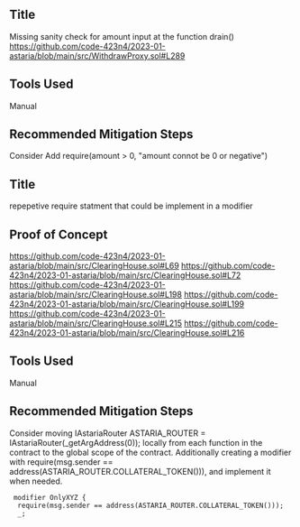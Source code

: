 ## Title
Missing sanity check for amount input at the function drain()
https://github.com/code-423n4/2023-01-astaria/blob/main/src/WithdrawProxy.sol#L289

## Tools Used
Manual

## Recommended Mitigation Steps
Consider Add require(amount > 0, "amount connot be 0 or negative")

## Title
repepetive require statment that could be implement in a modifier

## Proof of Concept
https://github.com/code-423n4/2023-01-astaria/blob/main/src/ClearingHouse.sol#L69
https://github.com/code-423n4/2023-01-astaria/blob/main/src/ClearingHouse.sol#L72
https://github.com/code-423n4/2023-01-astaria/blob/main/src/ClearingHouse.sol#L198
https://github.com/code-423n4/2023-01-astaria/blob/main/src/ClearingHouse.sol#L199
https://github.com/code-423n4/2023-01-astaria/blob/main/src/ClearingHouse.sol#L215
https://github.com/code-423n4/2023-01-astaria/blob/main/src/ClearingHouse.sol#L216
## Tools Used
Manual
## Recommended Mitigation Steps
Consider moving IAstariaRouter ASTARIA_ROUTER = IAstariaRouter(_getArgAddress(0)); locally from each function in the contract
to the global scope of the contract. Additionally creating a modifier with require(msg.sender == address(ASTARIA_ROUTER.COLLATERAL_TOKEN())), and implement it when needed.
```
 modifier OnlyXYZ {
  require(msg.sender == address(ASTARIA_ROUTER.COLLATERAL_TOKEN()));
  _;
```